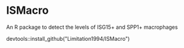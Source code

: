 # ISMacro
An R package to detect the levels of ISG15+ and SPP1+ macrophages

devtools::install_github("Limitation1994/ISMacro")
